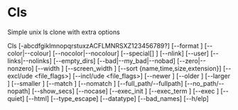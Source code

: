 Cls
===

Simple unix ls clone with extra options

 Cls [-abcdfgiklmnopqrstuxzACFLMNRSXZ123456789?]
     [--format <format>]
     [--color|--colour]
     [--nocolor|--nocolour]
     [--special[<color>] <pattern>]
     [--nlink]
     [--user]
     [--links|--nolinks]
     [--empty_dirs]
     [--bad|--my_bad|--nobad]
     [--zero|--nonzero]
     [--width <width>]
     [--screen_width <width>]
     [--sort {name,time,size,extension}]
     [--excl/ude <file_flags>]
     [--incl/ude <file_flags>]
     [--newer <days>]
     [--older <days>]
     [--larger <bytes>]
     [--smaller <bytes>]
     [--match <pattern>]
     [--nomatch <pattern>]
     [--full_path/--fullpath]
     [--no_path/--nopath]
     [--show_secs]
     [--nocase]
     [--exec_init <cmd>]
     [--exec_term <cmd>]
     [--exec <cmd>]
     [--quiet]
     [--html]
     [--type_escape]
     [--datatype]
     [--bad_names]
     [--h/elp]
